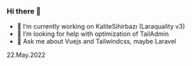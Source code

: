 ### Hi there 👋

- 🔭 I’m currently working on KaliteSihirbazı (Laraquality v3)
- 🤔 I’m looking for help with optimization of TailAdmin
- 💬 Ask me about Vuejs and Tailwindcss, maybe Laravel

22.May.2022
<!--
**sinan-aydogan/sinan-aydogan** is a ✨ _special_ ✨ repository because its `README.md` (this file) appears on your GitHub profile.

Here are some ideas to get you started:

- 🌱 I’m currently learning ...
- 👯 I’m looking to collaborate on ...

- 📫 How to reach me: ...
- 😄 Pronouns: ...
- ⚡ Fun fact: ...
-->
